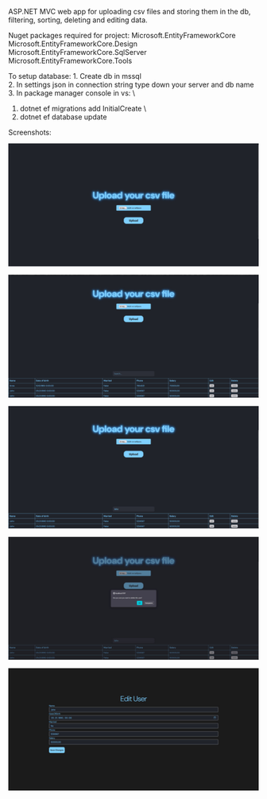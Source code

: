 ASP.NET MVC web app for uploading csv files and storing them in the db, filtering, sorting, deleting and editing data. 

Nuget packages required for project:
Microsoft.EntityFrameworkCore \
Microsoft.EntityFrameworkCore.Design \
Microsoft.EntityFrameworkCore.SqlServer \
Microsoft.EntityFrameworkCore.Tools

To setup database: 1. Create db in mssql \
2. In settings json in connection string type down your server and db name \
3. In package manager console in vs: \
1) dotnet ef migrations add InitialCreate \
2) dotnet ef database update 

Screenshots:

![1](./screenshots/1.jpg)

![2](./screenshots/2.jpg)

![3](./screenshots/3.jpg)

![4](./screenshots/4.jpg)

![5](./screenshots/5.jpg)
